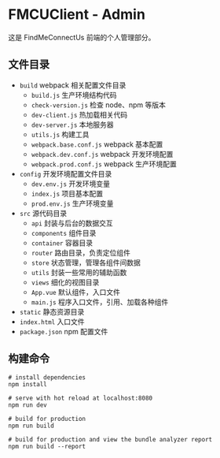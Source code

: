 # FMCUClient - Admin
这是 FindMeConnectUs 前端的个人管理部分。

## 文件目录
* `build` webpack 相关配置文件目录
    * `build.js` 生产环境结构代码
    * `check-version.js` 检查 node、npm 等版本
    * `dev-client.js` 热加载相关代码
    * `dev-server.js` 本地服务器
    * `utils.js` 构建工具
    * `webpack.base.conf.js` webpack 基本配置
    * `webpack.dev.conf.js` webpack 开发环境配置
    * `webpack.prod.conf.js` webpack 生产环境配置
* `config` 开发环境配置文件目录
    * `dev.env.js` 开发环境变量
    * `index.js` 项目基本配置
    * `prod.env.js` 生产环境变量
* `src` 源代码目录
    * `api` 封装与后台的数据交互
    * `components` 组件目录
    * `container` 容器目录
    * `router` 路由目录，负责定位组件
    * `store` 状态管理，管理各组件间数据
    * `utils` 封装一些常用的辅助函数
    * `views` 细化的视图目录
    * `App.vue` 默认组件，入口文件
    * `main.js` 程序入口文件，引用、加载各种组件
* `static` 静态资源目录
* `index.html` 入口文件
* `package.json` npm 配置文件

## 构建命令
```shell
# install dependencies
npm install

# serve with hot reload at localhost:8080
npm run dev

# build for production
npm run build

# build for production and view the bundle analyzer report
npm run build --report
```